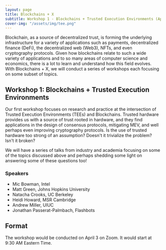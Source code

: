 ```yaml
---
layout: page
title: Blockchains + X
subtitle: Workshop 1 - Blockchains + Trusted Execution Environments (April 3, 2023)
cover-img: "/assets/img/tee.png"
---
```


Blockchain, as a source of decentralized trust, is forming the underlying infrastructure for a variety of applications such as payments, decentralized finance (DeFi), the decentralized web (Web3), NFTs, and even cryptography protocols. Given how blockchains relate to such a wide variety of applications and to so many areas of computer science and economics, there is a lot to learn and understand how this field evolves. With Blockchains + X, we will conduct a series of workshops each focusing on some subset of topics.
    
## Workshop 1: Blockchains + Trusted Execution Environments
    
Our first workshop focuses on research and practice at the intersection of Trusted Execution Environments (TEEs) and Blockchains. Trusted hardware provides us with a source of trust rooted in hardware, and they find applications in the design of consensus protocols, mitigating MEV, and well perhaps even improving cryptography protocols. Is the use of trusted hardware too strong of an assumption? Doesn't it trivialize the problem? Isn't it broken?

We will have a series of talks from industry and academia focusing on some of the topics discussed above and perhaps shedding some light on answering some of these questions too!

### Speakers
- Mic Bowman, Intel
- Matt Green, Johns Hopkins University
- Natacha Crooks, UC Berkeley
- Heidi Howard, MSR Cambridge
- Andrew Miller, UIUC
- Jonathan Passerat-Palmbach, Flashbots

## Format 
The workshop would be conducted on April 3 on Zoom. It would start at 9:30 AM Eastern Time.
